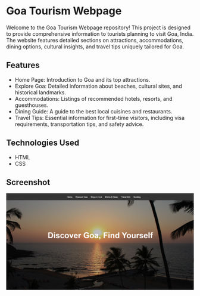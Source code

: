 # Goa Tourism Webpage
Welcome to the Goa Tourism Webpage repository! This project is designed to provide comprehensive information to tourists planning to visit Goa, India. The website features detailed sections on attractions, accommodations, dining options, cultural insights, and travel tips uniquely tailored for Goa.

## Features
- Home Page: Introduction to Goa and its top attractions.
- Explore Goa: Detailed information about beaches, cultural sites, and historical landmarks.
- Accommodations: Listings of recommended hotels, resorts, and guesthouses.
- Dining Guide: A guide to the best local cuisines and restaurants.
- Travel Tips: Essential information for first-time visitors, including visa requirements, transportation tips, and safety advice.

## Technologies Used
- HTML
- CSS
  
## Screenshot
![Screenshot](https://github.com/DotSahilR/Goa_Tourism_Webpage/blob/main/Goa%20Tourism/output1.png)
